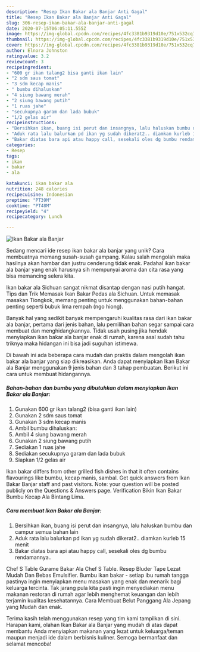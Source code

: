 ```yaml
---
description: "Resep Ikan Bakar ala Banjar Anti Gagal"
title: "Resep Ikan Bakar ala Banjar Anti Gagal"
slug: 306-resep-ikan-bakar-ala-banjar-anti-gagal
date: 2020-07-15T06:05:11.555Z
image: https://img-global.cpcdn.com/recipes/4fc3381b9319d10e/751x532cq70/ikan-bakar-ala-banjar-foto-resep-utama.jpg
thumbnail: https://img-global.cpcdn.com/recipes/4fc3381b9319d10e/751x532cq70/ikan-bakar-ala-banjar-foto-resep-utama.jpg
cover: https://img-global.cpcdn.com/recipes/4fc3381b9319d10e/751x532cq70/ikan-bakar-ala-banjar-foto-resep-utama.jpg
author: Elnora Johnston
ratingvalue: 3.2
reviewcount: 3
recipeingredient:
- "600 gr ikan talang2 bisa ganti ikan lain"
- "2 sdm saus tomat"
- "3 sdm kecap manis"
- " bumbu dihaluskan"
- "4 siung bawang merah"
- "2 siung bawang putih"
- "1 ruas jahe"
- "secukupnya garam dan lada bubuk"
- "1/2 gelas air"
recipeinstructions:
- "Bersihkan ikan, buang isi perut dan insangnya, lalu haluskan bumbu dan campur semua bahan lain"
- "Aduk rata lalu balurkan pd ikan yg sudah dikerat2.. diamkan kurleb 15 menit"
- "Bakar diatas bara api atau happy call, sesekali oles dg bumbu rendamannya.."
categories:
- Resep
tags:
- ikan
- bakar
- ala

katakunci: ikan bakar ala 
nutrition: 248 calories
recipecuisine: Indonesian
preptime: "PT39M"
cooktime: "PT48M"
recipeyield: "4"
recipecategory: Lunch

---
```



![Ikan Bakar ala Banjar](https://img-global.cpcdn.com/recipes/4fc3381b9319d10e/751x532cq70/ikan-bakar-ala-banjar-foto-resep-utama.jpg)

Sedang mencari ide resep ikan bakar ala banjar yang unik? Cara membuatnya memang susah-susah gampang. Kalau salah mengolah maka hasilnya akan hambar dan justru cenderung tidak enak. Padahal ikan bakar ala banjar yang enak harusnya sih mempunyai aroma dan cita rasa yang bisa memancing selera kita.

Ikan bakar ala Sichuan sangat nikmat disantap dengan nasi putih hangat. Tips dan Trik Memasak Ikan Bakar Pedas ala Sichuan. Untuk memasak masakan Tiongkok, memang penting untuk menggunakan bahan-bahan penting seperti bubuk lima rempah (ngo hiong).

Banyak hal yang sedikit banyak mempengaruhi kualitas rasa dari ikan bakar ala banjar, pertama dari jenis bahan, lalu pemilihan bahan segar sampai cara membuat dan menghidangkannya. Tidak usah pusing jika hendak menyiapkan ikan bakar ala banjar enak di rumah, karena asal sudah tahu triknya maka hidangan ini bisa jadi suguhan istimewa.


Di bawah ini ada beberapa cara mudah dan praktis dalam mengolah ikan bakar ala banjar yang siap dikreasikan. Anda dapat menyiapkan Ikan Bakar ala Banjar menggunakan 9 jenis bahan dan 3 tahap pembuatan. Berikut ini cara untuk membuat hidangannya.

<!--inarticleads1-->

##### Bahan-bahan dan bumbu yang dibutuhkan dalam menyiapkan Ikan Bakar ala Banjar:

1. Gunakan 600 gr ikan talang2 (bisa ganti ikan lain)
1. Gunakan 2 sdm saus tomat
1. Gunakan 3 sdm kecap manis
1. Ambil  bumbu dihaluskan:
1. Ambil 4 siung bawang merah
1. Gunakan 2 siung bawang putih
1. Sediakan 1 ruas jahe
1. Sediakan secukupnya garam dan lada bubuk
1. Siapkan 1/2 gelas air


Ikan bakar differs from other grilled fish dishes in that it often contains flavourings like bumbu, kecap manis, sambal. Get quick answers from Ikan Bakar Banjar staff and past visitors. Note: your question will be posted publicly on the Questions &amp; Answers page. Verification Bikin Ikan Bakar Bumbu Kecap Ala Bintang Lima. 

<!--inarticleads2-->

##### Cara membuat Ikan Bakar ala Banjar:

1. Bersihkan ikan, buang isi perut dan insangnya, lalu haluskan bumbu dan campur semua bahan lain
1. Aduk rata lalu balurkan pd ikan yg sudah dikerat2.. diamkan kurleb 15 menit
1. Bakar diatas bara api atau happy call, sesekali oles dg bumbu rendamannya..


Chef S Table Gurame Bakar Ala Chef S Table. Resep Bluder Tape Lezat Mudah Dan Bebas Emulsifier. Bumbu ikan bakar - setiap ibu rumah tangga pastinya ingin menyiapkan menu masakan yang enak dan menarik bagi keluarga tercinta. Tak jarang pula kita pasti ingin menyediakan menu makanan restoran di rumah agar lebih menghemat keuangan dan lebih terjamin kualitas kesehatannya. Cara Membuat Belut Panggang Ala Jepang yang Mudah dan enak. 

Terima kasih telah menggunakan resep yang tim kami tampilkan di sini. Harapan kami, olahan Ikan Bakar ala Banjar yang mudah di atas dapat membantu Anda menyiapkan makanan yang lezat untuk keluarga/teman maupun menjadi ide dalam berbisnis kuliner. Semoga bermanfaat dan selamat mencoba!
